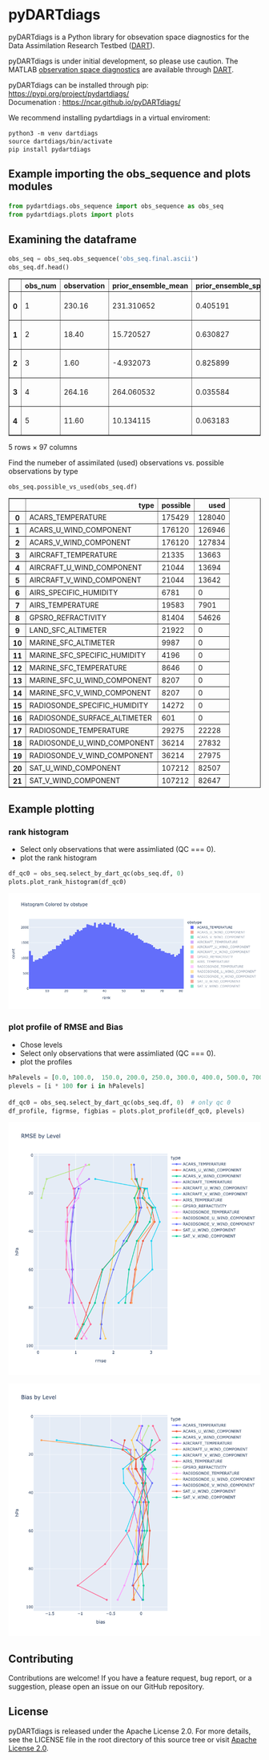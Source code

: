 # pyDARTdiags

pyDARTdiags is a Python library for obsevation space diagnostics for the Data Assimilation Research Testbed ([DART](https://github.com/NCAR/DART)).

pyDARTdiags is under initial development, so please use caution.
The MATLAB [observation space diagnostics](https://docs.dart.ucar.edu/en/latest/guide/matlab-observation-space.html) are available through [DART](https://github.com/NCAR/DART).


pyDARTdiags can be installed through pip: https://pypi.org/project/pydartdiags/  
Documenation : https://ncar.github.io/pyDARTdiags/

We recommend installing pydartdiags in a virtual enviroment:


```
python3 -m venv dartdiags
source dartdiags/bin/activate
pip install pydartdiags
```

## Example importing the obs\_sequence and plots modules

```python
from pydartdiags.obs_sequence import obs_sequence as obs_seq
from pydartdiags.plots import plots
```

## Examining the dataframe

```python
obs_seq = obs_seq.obs_sequence('obs_seq.final.ascii')
obs_seq.df.head()
```

<table border="1" class="dataframe">
  <thead>
    <tr style="text-align: right;">
      <th></th>
      <th>obs_num</th>
      <th>observation</th>
      <th>prior_ensemble_mean</th>
      <th>prior_ensemble_spread</th>
      <th>prior_ensemble_member_1</th>
      <th>prior_ensemble_member_2</th>
      <th>prior_ensemble_member_3</th>
      <th>prior_ensemble_member_4</th>
      <th>prior_ensemble_member_5</th>
      <th>prior_ensemble_member_6</th>
      <th>...</th>
      <th>latitude</th>
      <th>vertical</th>
      <th>vert_unit</th>
      <th>type</th>
      <th>seconds</th>
      <th>days</th>
      <th>time</th>
      <th>obs_err_var</th>
      <th>bias</th>
      <th>sq_err</th>
    </tr>
  </thead>
  <tbody>
    <tr>
      <th>0</th>
      <td>1</td>
      <td>230.16</td>
      <td>231.310652</td>
      <td>0.405191</td>
      <td>231.304725</td>
      <td>231.562874</td>
      <td>231.333915</td>
      <td>231.297690</td>
      <td>232.081416</td>
      <td>231.051063</td>
      <td>...</td>
      <td>0.012188</td>
      <td>23950.0</td>
      <td>pressure (Pa)</td>
      <td>ACARS_TEMPERATURE</td>
      <td>75603</td>
      <td>153005</td>
      <td>2019-12-01 21:00:03</td>
      <td>1.00</td>
      <td>1.150652</td>
      <td>1.324001</td>
    </tr>
    <tr>
      <th>1</th>
      <td>2</td>
      <td>18.40</td>
      <td>15.720527</td>
      <td>0.630827</td>
      <td>14.217207</td>
      <td>15.558196</td>
      <td>15.805599</td>
      <td>16.594644</td>
      <td>14.877743</td>
      <td>16.334438</td>
      <td>...</td>
      <td>0.012188</td>
      <td>23950.0</td>
      <td>pressure (Pa)</td>
      <td>ACARS_U_WIND_COMPONENT</td>
      <td>75603</td>
      <td>153005</td>
      <td>2019-12-01 21:00:03</td>
      <td>6.25</td>
      <td>-2.679473</td>
      <td>7.179578</td>
    </tr>
    <tr>
      <th>2</th>
      <td>3</td>
      <td>1.60</td>
      <td>-4.932073</td>
      <td>0.825899</td>
      <td>-5.270562</td>
      <td>-5.955998</td>
      <td>-4.209766</td>
      <td>-5.105016</td>
      <td>-4.669405</td>
      <td>-4.365305</td>
      <td>...</td>
      <td>0.012188</td>
      <td>23950.0</td>
      <td>pressure (Pa)</td>
      <td>ACARS_V_WIND_COMPONENT</td>
      <td>75603</td>
      <td>153005</td>
      <td>2019-12-01 21:00:03</td>
      <td>6.25</td>
      <td>-6.532073</td>
      <td>42.667980</td>
    </tr>
    <tr>
      <th>3</th>
      <td>4</td>
      <td>264.16</td>
      <td>264.060532</td>
      <td>0.035584</td>
      <td>264.107192</td>
      <td>264.097270</td>
      <td>264.073212</td>
      <td>264.047718</td>
      <td>264.074140</td>
      <td>264.019895</td>
      <td>...</td>
      <td>0.010389</td>
      <td>56260.0</td>
      <td>pressure (Pa)</td>
      <td>ACARS_TEMPERATURE</td>
      <td>75603</td>
      <td>153005</td>
      <td>2019-12-01 21:00:03</td>
      <td>1.00</td>
      <td>-0.099468</td>
      <td>0.009894</td>
    </tr>
    <tr>
      <th>4</th>
      <td>5</td>
      <td>11.60</td>
      <td>10.134115</td>
      <td>0.063183</td>
      <td>10.067956</td>
      <td>10.078798</td>
      <td>10.120263</td>
      <td>10.084885</td>
      <td>10.135112</td>
      <td>10.140610</td>
      <td>...</td>
      <td>0.010389</td>
      <td>56260.0</td>
      <td>pressure (Pa)</td>
      <td>ACARS_U_WIND_COMPONENT</td>
      <td>75603</td>
      <td>153005</td>
      <td>2019-12-01 21:00:03</td>
      <td>6.25</td>
      <td>-1.465885</td>
      <td>2.148818</td>
    </tr>
  </tbody>
</table>
<p>5 rows × 97 columns</p>
</div>


Find the numeber of assimilated (used) observations vs. possible observations by type

```python
obs_seq.possible_vs_used(obs_seq.df)
```

<table border="1" class="dataframe">
  <thead>
    <tr style="text-align: right;">
      <th></th>
      <th>type</th>
      <th>possible</th>
      <th>used</th>
    </tr>
  </thead>
  <tbody>
    <tr>
      <th>0</th>
      <td>ACARS_TEMPERATURE</td>
      <td>175429</td>
      <td>128040</td>
    </tr>
    <tr>
      <th>1</th>
      <td>ACARS_U_WIND_COMPONENT</td>
      <td>176120</td>
      <td>126946</td>
    </tr>
    <tr>
      <th>2</th>
      <td>ACARS_V_WIND_COMPONENT</td>
      <td>176120</td>
      <td>127834</td>
    </tr>
    <tr>
      <th>3</th>
      <td>AIRCRAFT_TEMPERATURE</td>
      <td>21335</td>
      <td>13663</td>
    </tr>
    <tr>
      <th>4</th>
      <td>AIRCRAFT_U_WIND_COMPONENT</td>
      <td>21044</td>
      <td>13694</td>
    </tr>
    <tr>
      <th>5</th>
      <td>AIRCRAFT_V_WIND_COMPONENT</td>
      <td>21044</td>
      <td>13642</td>
    </tr>
    <tr>
      <th>6</th>
      <td>AIRS_SPECIFIC_HUMIDITY</td>
      <td>6781</td>
      <td>0</td>
    </tr>
    <tr>
      <th>7</th>
      <td>AIRS_TEMPERATURE</td>
      <td>19583</td>
      <td>7901</td>
    </tr>
    <tr>
      <th>8</th>
      <td>GPSRO_REFRACTIVITY</td>
      <td>81404</td>
      <td>54626</td>
    </tr>
    <tr>
      <th>9</th>
      <td>LAND_SFC_ALTIMETER</td>
      <td>21922</td>
      <td>0</td>
    </tr>
    <tr>
      <th>10</th>
      <td>MARINE_SFC_ALTIMETER</td>
      <td>9987</td>
      <td>0</td>
    </tr>
    <tr>
      <th>11</th>
      <td>MARINE_SFC_SPECIFIC_HUMIDITY</td>
      <td>4196</td>
      <td>0</td>
    </tr>
    <tr>
      <th>12</th>
      <td>MARINE_SFC_TEMPERATURE</td>
      <td>8646</td>
      <td>0</td>
    </tr>
    <tr>
      <th>13</th>
      <td>MARINE_SFC_U_WIND_COMPONENT</td>
      <td>8207</td>
      <td>0</td>
    </tr>
    <tr>
      <th>14</th>
      <td>MARINE_SFC_V_WIND_COMPONENT</td>
      <td>8207</td>
      <td>0</td>
    </tr>
    <tr>
      <th>15</th>
      <td>RADIOSONDE_SPECIFIC_HUMIDITY</td>
      <td>14272</td>
      <td>0</td>
    </tr>
    <tr>
      <th>16</th>
      <td>RADIOSONDE_SURFACE_ALTIMETER</td>
      <td>601</td>
      <td>0</td>
    </tr>
    <tr>
      <th>17</th>
      <td>RADIOSONDE_TEMPERATURE</td>
      <td>29275</td>
      <td>22228</td>
    </tr>
    <tr>
      <th>18</th>
      <td>RADIOSONDE_U_WIND_COMPONENT</td>
      <td>36214</td>
      <td>27832</td>
    </tr>
    <tr>
      <th>19</th>
      <td>RADIOSONDE_V_WIND_COMPONENT</td>
      <td>36214</td>
      <td>27975</td>
    </tr>
    <tr>
      <th>20</th>
      <td>SAT_U_WIND_COMPONENT</td>
      <td>107212</td>
      <td>82507</td>
    </tr>
    <tr>
      <th>21</th>
      <td>SAT_V_WIND_COMPONENT</td>
      <td>107212</td>
      <td>82647</td>
    </tr>
  </tbody>
</table>


## Example plotting

### rank histogram

* Select only observations that were assimliated (QC === 0).
* plot the rank histogram

```python
df_qc0 = obs_seq.select_by_dart_qc(obs_seq.df, 0) 
plots.plot_rank_histogram(df_qc0)
```
![Rank Histogram](docs/images/rankhist.png)


### plot profile of RMSE and Bias 

* Chose levels
* Select only observations that were assimliated (QC === 0).
* plot the profiles

```python
hPalevels = [0.0, 100.0,  150.0, 200.0, 250.0, 300.0, 400.0, 500.0, 700, 850, 925, 1000]# float("inf")] # Pa?
plevels = [i * 100 for i in hPalevels]

df_qc0 = obs_seq.select_by_dart_qc(obs_seq.df, 0)  # only qc 0
df_profile, figrmse, figbias = plots.plot_profile(df_qc0, plevels)
```

![RMSE Plot](docs/images/rmse.png)

![Bias Plot](docs/images/bias.png)

## Contributing
Contributions are welcome! If you have a feature request, bug report, or a suggestion, please open an issue on our GitHub repository.

## License

pyDARTdiags is released under the Apache License 2.0. For more details, see the LICENSE file in the root directory of this source tree or visit [Apache License 2.0](https://www.apache.org/licenses/LICENSE-2.0).
